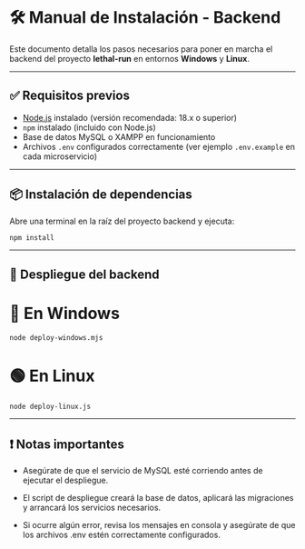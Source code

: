 # 🛠️ Manual de Instalación - Backend

Este documento detalla los pasos necesarios para poner en marcha el backend del proyecto **lethal-run** en entornos **Windows** y **Linux**.

---

## ✅ Requisitos previos

- [Node.js](https://nodejs.org/) instalado (versión recomendada: 18.x o superior)
- `npm` instalado (incluido con Node.js)
- Base de datos MySQL o XAMPP en funcionamiento
- Archivos `.env` configurados correctamente (ver ejemplo `.env.example` en cada microservicio)

---

## 📦 Instalación de dependencias

Abre una terminal en la raíz del proyecto backend y ejecuta:

```bash
npm install
```

---

## 🚀 Despliegue del backend

# 🔵 En Windows

```bash
node deploy-windows.mjs
```

# 🟢 En Linux

```bash
node deploy-linux.js
```

---

## ❗ Notas importantes

- Asegúrate de que el servicio de MySQL esté corriendo antes de ejecutar el despliegue.

- El script de despliegue creará la base de datos, aplicará las migraciones y arrancará los servicios necesarios.

- Si ocurre algún error, revisa los mensajes en consola y asegúrate de que los archivos .env estén correctamente configurados.

